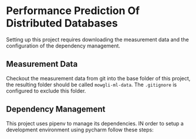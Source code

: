 # Performance Prediction Of Distributed Databases
Setting up this project requires downloading the measurement data and the configuration of the dependency management.

## Measurement Data ##
Checkout the measurement data from git into the base folder of this project, the resulting folder should be called `mowgli-ml-data`. The `.gitignore` is configured to exclude this folder.

## Dependency Management ##
This project uses pipenv to manage its dependencies. IN order to setup a development environment using pycharm follow these steps:

